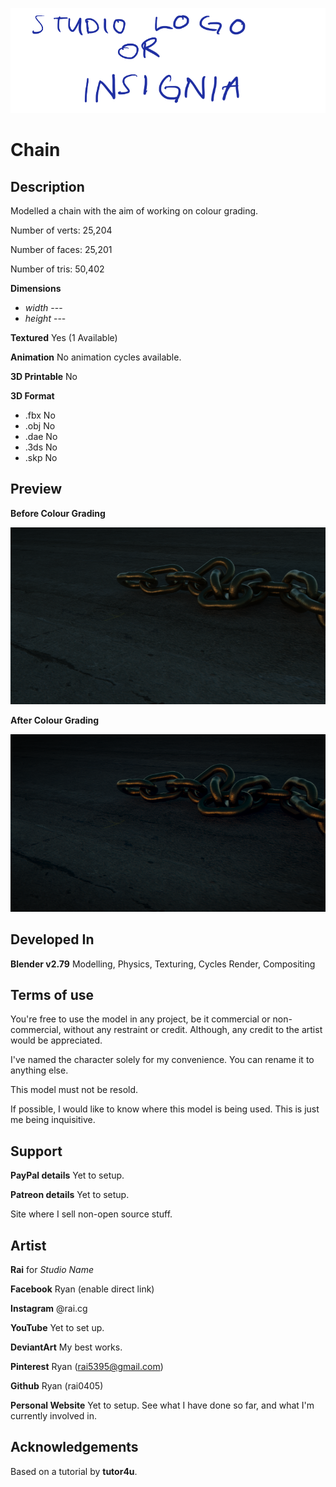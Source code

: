 ![Studio Logo](/logo.png)

# Chain

## Description
Modelled a chain with the aim of working on colour grading.

Number of verts: 25,204

Number of faces: 25,201

Number of tris: 50,402

**Dimensions**
  * _width_ ---
  * _height_ ---
  
**Textured** Yes (1 Available)

**Animation**
  No animation cycles available.
  
**3D Printable** No

**3D Format**
  * .fbx  No
  * .obj  No
  * .dae  No
  * .3ds  No
  * .skp  No
  
## Preview
**Before Colour Grading**

![raw](/03_FINAL/render/raw.png)

**After Colour Grading**

![fin](/03_FINAL/render/final.png)
  
## Developed In
**Blender v2.79** Modelling, Physics, Texturing, Cycles Render, Compositing

## Terms of use
You're free to use the model in any project, be it commercial or non-commercial,
without any restraint or credit. Although, any credit to the artist would be
appreciated.

I've named the character solely for my convenience. You can rename it to anything
else.

This model must not be resold.

If possible, I would like to know where this model is being used. This is just me
being inquisitive.

## Support
**PayPal details** Yet to setup.

**Patreon details** Yet to setup.

Site where I sell non-open source stuff.

## Artist
**Rai** for *Studio Name*

**Facebook** Ryan (enable direct link)

**Instagram** @rai.cg

**YouTube** Yet to set up.

**DeviantArt** My best works.

**Pinterest** Ryan (rai5395@gmail.com)

**Github** Ryan (rai0405)

**Personal Website** Yet to setup. See what I have done so far, and what I'm currently involved in.

## Acknowledgements
Based on a tutorial by **tutor4u**.